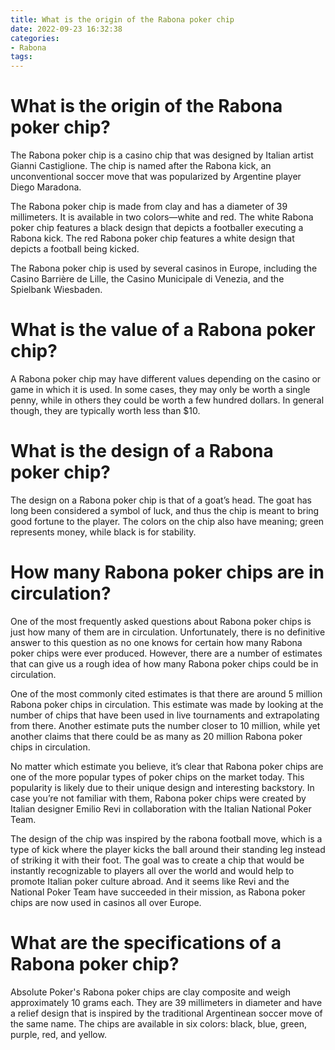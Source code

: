 ```yaml
---
title: What is the origin of the Rabona poker chip 
date: 2022-09-23 16:32:38
categories:
- Rabona
tags:
---
```



#  What is the origin of the Rabona poker chip? 

The Rabona poker chip is a casino chip that was designed by Italian artist Gianni Castiglione. The chip is named after the Rabona kick, an unconventional soccer move that was popularized by Argentine player Diego Maradona.

The Rabona poker chip is made from clay and has a diameter of 39 millimeters. It is available in two colors—white and red. The white Rabona poker chip features a black design that depicts a footballer executing a Rabona kick. The red Rabona poker chip features a white design that depicts a football being kicked.

The Rabona poker chip is used by several casinos in Europe, including the Casino Barrière de Lille, the Casino Municipale di Venezia, and the Spielbank Wiesbaden.

#  What is the value of a Rabona poker chip? 

A Rabona poker chip may have different values depending on the casino or game in which it is used. In some cases, they may only be worth a single penny, while in others they could be worth a few hundred dollars. In general though, they are typically worth less than $10.

#  What is the design of a Rabona poker chip? 

The design on a Rabona poker chip is that of a goat’s head. The goat has long been considered a symbol of luck, and thus the chip is meant to bring good fortune to the player. The colors on the chip also have meaning; green represents money, while black is for stability.

#  How many Rabona poker chips are in circulation? 

One of the most frequently asked questions about Rabona poker chips is just how many of them are in circulation. Unfortunately, there is no definitive answer to this question as no one knows for certain how many Rabona poker chips were ever produced. However, there are a number of estimates that can give us a rough idea of how many Rabona poker chips could be in circulation.

One of the most commonly cited estimates is that there are around 5 million Rabona poker chips in circulation. This estimate was made by looking at the number of chips that have been used in live tournaments and extrapolating from there. Another estimate puts the number closer to 10 million, while yet another claims that there could be as many as 20 million Rabona poker chips in circulation.

No matter which estimate you believe, it’s clear that Rabona poker chips are one of the more popular types of poker chips on the market today. This popularity is likely due to their unique design and interesting backstory. In case you’re not familiar with them, Rabona poker chips were created by Italian designer Emilio Revi in collaboration with the Italian National Poker Team.

The design of the chip was inspired by the rabona football move, which is a type of kick where the player kicks the ball around their standing leg instead of striking it with their foot. The goal was to create a chip that would be instantly recognizable to players all over the world and would help to promote Italian poker culture abroad. And it seems like Revi and the National Poker Team have succeeded in their mission, as Rabona poker chips are now used in casinos all over Europe.

#  What are the specifications of a Rabona poker chip?

Absolute Poker's Rabona poker chips are clay composite and weigh approximately 10 grams each. They are 39 millimeters in diameter and have a relief design that is inspired by the traditional Argentinean soccer move of the same name. The chips are available in six colors: black, blue, green, purple, red, and yellow.